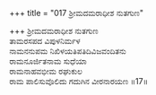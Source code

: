 +++
title = "017 ಶ್ರೀಮದಮರಾಧೀಶ ನುತಗುಣ"

+++
ಶ್ರೀಮದಮರಾಧೀಶ ನುತಗುಣ  
ತಾಮರಸಪದ ವಿಪುಳನಿರ್ಮಳ  
ನಾಮನನುಪಮ ನಿಖಿಳಯತಿಪತಿದಿವಿಜವಂದಿತನು  
ರಾಮನೂರ್ಜಿತನಾಮ ಸುಧೆಯಾ  
ರಾಮನಾಹವಭೀಮ ರಘುಕುಲ  
ರಾಮ ಪಾಲಿಸುವೊಲಿದು ಗದುಗಿನ ವೀರನಾರಯಣ     ॥17॥